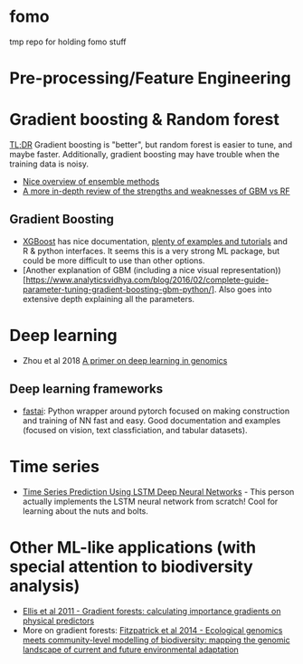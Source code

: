 # fomo
tmp repo for holding fomo stuff

# Pre-processing/Feature Engineering


# Gradient boosting & Random forest
[TL;DR](http://fastml.com/what-is-better-gradient-boosted-trees-or-random-forest/) Gradient boosting is "better", but random forest is easier to tune, and maybe faster. Additionally, gradient boosting may have trouble when the training data is noisy.

* [Nice overview of ensemble methods](https://medium.com/@aravanshad/ensemble-methods-95533944783f)
* [A more in-depth review of the strengths and weaknesses of GBM vs RF](https://medium.com/@aravanshad/gradient-boosting-versus-random-forest-cfa3fa8f0d80)

## Gradient Boosting
* [XGBoost](https://xgboost.readthedocs.io/en/latest/index.html) has nice documentation, [plenty of examples and tutorials](https://github.com/dmlc/xgboost/tree/master/demo) and R & python interfaces. It seems this is a very strong ML package, but could be more difficult to use than other options.
* [Another explanation of GBM (including a nice visual representation))[https://www.analyticsvidhya.com/blog/2016/02/complete-guide-parameter-tuning-gradient-boosting-gbm-python/]. Also goes into extensive depth explaining all the parameters.

# Deep learning
* Zhou et al 2018 [A primer on deep learning in genomics](https://sci-hub.tw/https://www.nature.com/articles/s41588-018-0295-5)

## Deep learning frameworks
* [fastai](https://docs.fast.ai/index.html): Python wrapper around pytorch focused on making construction and training of NN fast and easy. Good documentation and examples (focused on vision, text classficiation, and tabular datasets).

# Time series
* [Time Series Prediction Using LSTM Deep Neural Networks](https://www.altumintelligence.com/articles/a/Time-Series-Prediction-Using-LSTM-Deep-Neural-Networks) - This person actually implements the LSTM neural network from scratch! Cool for learning about the nuts and bolts.

# Other ML-like applications (with special attention to biodiversity analysis)
* [Ellis et al 2011 - Gradient forests: calculating importance gradients
 on physical predictors](https://www.jstor.org/stable/pdf/23144030.pdf)
* More on gradient forests: [Fitzpatrick et al 2014 - Ecological genomics meets community-level modelling of
biodiversity: mapping the genomic landscape of current and
future environmental adaptation](https://sci-hub.tw/https://onlinelibrary.wiley.com/doi/pdf/10.1111/ele.12376)
